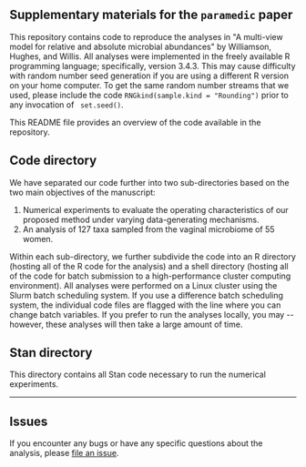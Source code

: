 ## Supplementary materials for the `paramedic` paper

This repository contains code to reproduce the analyses in "A multi-view model for relative and absolute microbial abundances" by Williamson, Hughes, and Willis. All analyses were implemented in the freely available R programming language; specifically, version 3.4.3. This may cause difficulty with random number seed generation if you are using a different R version on your home computer. To get the same random number streams that we used, please include the code `RNGkind(sample.kind = "Rounding")` prior to any invocation of ` set.seed()`.

This README file provides an overview of the code available in the repository.  

## Code directory

We have separated our code further into two sub-directories based on the two main objectives of the manuscript:

1. Numerical experiments to evaluate the operating characteristics of our proposed method under varying data-generating mechanisms.
2. An analysis of 127 taxa sampled from the vaginal microbiome of 55 women.

Within each sub-directory, we further subdivide the code into an R directory (hosting all of the R code for the analysis) and a shell directory (hosting all of the code for batch submission to a high-performance cluster computing environment). All analyses were performed on a Linux cluster using the Slurm batch scheduling system. If you use a difference batch scheduling system, the individual code files are flagged with the line where you can change batch variables. If you prefer to run the analyses locally, you may -- however, these analyses will then take a large amount of time.

## Stan directory

This directory contains all Stan code necessary to run the numerical experiments.

-----

## Issues

If you encounter any bugs or have any specific questions about the analysis, please
[file an issue](https://github.com/bdwilliamson/paramedic_supplementary/issues).
